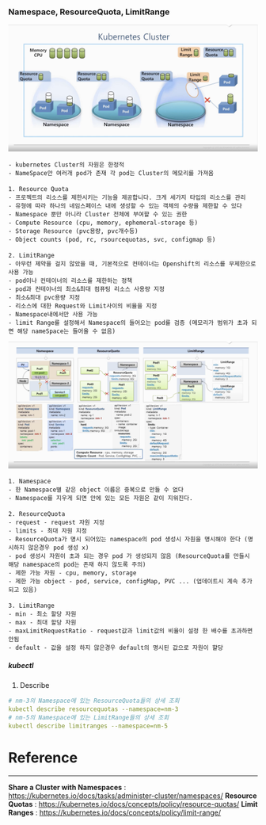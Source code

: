 ### Namespace, ResourceQuota, LimitRange

![namespace-resourceQuota-limitRange](../images/namespace-resourceQuota-limitRange1.png)

~~~
- kubernetes Cluster의 자원은 한정적
- NameSpace안 여러개 pod가 존재 각 pod는 Cluster의 메모리를 가져옴

1. Resource Quota
- 프로젝트의 리소스를 제한시키는 기능을 제공합니다. 크게 세가지 타입의 리소스를 관리
- 유형에 따라 하나의 네임스페이스 내에 생성할 수 있는 객체의 수량을 제한할 수 있다
- Namespace 뿐만 아니라 Cluster 전체에 부여할 수 있는 권한
- Compute Resource (cpu, memory, ephemeral-storage 등)
- Storage Resource (pvc용량, pvc개수등)
- Object counts (pod, rc, rsourcequotas, svc, configmap 등)

2. LimitRange
- 아무런 제약을 걸지 않았을 때, 기본적으로 컨테이너는 Openshift의 리소스를 무제한으로 사용 가능
- pod이나 컨테이너의 리소스를 제한하는 정책
- pod과 컨테이너의 최소&최대 컴퓨팅 리소스 사용량 지정
- 최소&최대 pvc용량 지정
- 리소스에 대한 Request와 Limit사이의 비율을 지정
- Namespace내에서만 사용 가능
- limit Range를 설정해서 Namespace의 들어오는 pod를 검증 (메모리가 범위가 초과 되면 해당 nameSpace는 들어올 수 없음)
~~~


![namespace-resourceQuota-limitRange2](../images/namespace-resourceQuota-limitRange2.png)

~~~
1. Namespace
- 한 Namespace별 같은 object 이름은 중복으로 만들 수 없다
- Namespace를 지우게 되면 안에 있는 모든 자원은 같이 지워진다.

2. ResourceQuota
- request - request 자원 지정
- limits - 최대 자원 지정
- ResourceQuota가 명시 되어있는 namespace의 pod 생성시 자원을 명시해야 한다 (명시하지 않은경우 pod 생성 x)
- pod 생성시 자원이 초과 되는 경우 pod 가 생성되지 않음 (ResourceQuota를 만들시 해당 namespace의 pod는 존재 하지 않도록 주의)
- 제한 가능 자원 - cpu, memory, storage
- 제한 가능 object - pod, service, configMap, PVC ... (업데이트시 계속 추가 되고 있음)

3. LimitRange
- min - 최소 할당 자원
- max - 최대 할당 자원
- maxLimitRequestRatio - request값과 limit값의 비율이 설정 한 배수를 초과하면 안됨
- default - 값을 설정 하지 않은경우 default의 명시된 값으로 자원이 할당
~~~

##### kubectl

1. Describe
```yaml
# nm-3의 Namespace에 있는 ResourceQuota들의 상세 조회
kubectl describe resourcequotas --namespace=nm-3
# nm-5의 Namespace에 있는 LimitRange들의 상세 조회
kubectl describe limitranges --namespace=nm-5
```

# Reference
----
**Share a Cluster with Namespaces** : https://kubernetes.io/docs/tasks/administer-cluster/namespaces/
**Resource Quotas** : https://kubernetes.io/docs/concepts/policy/resource-quotas/
**Limit Ranges** : https://kubernetes.io/docs/concepts/policy/limit-range/